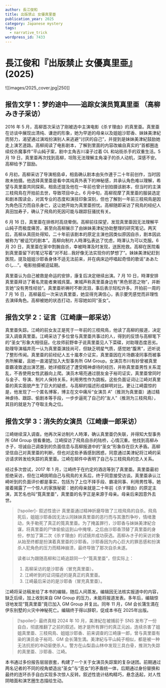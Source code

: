 ```yaml
---
author: 長江俊和
title: 出版禁止 女優真里亜
publication_year: 2025
category: Japanese mystery
tags:
  - narrative_trick
wordpress_id: 7433
---
```

# 長江俊和『出版禁止 女優真里亜』(2025)

![[images/2025_cover.jpg|250]]

## 报告文学 1：梦的途中——追踪女演员筧真里亜 （高柳みき子采访）

2016 年 5 月，高柳首次采访了刚被选中主演电影《杀す理由》的真里亜。真里亜在访谈中展现出清纯、谦逊的形象，她为早逝的母亲以及姐姐沙耶香、妹妹美津紀而努力，渴望通过演戏扮演别人来逃避“讨厌的自己”，并提到是妹妹美津紀鼓励她走上演艺道路。高柳阅读了电影剧本，了解到里面的内容改编自真实的“首都圈连续绞杀魔事件”平山純子案，剧中主角吉川凜子过着 OL 和站街杀手的双重生活。5 月 19 日，真里亜再次找到高柳，坦陈无法理解主角凜子的杀人动机，深感不安。高柳给予了鼓励。

6 月初，高柳采访了导演相島卓，相島确认剧本由矢作連于二十年前创作，当时因故未拍摄。他选择真里亜是看中其纯真外表下的神秘感，并承认角色难以理解，希望与真里亜共同探索。相島还提及他在一年前也曾计划拍摄该剧本，但当时的主演三枝飛鳥在开拍前去世，导致项目中止。6 月中旬，高柳观摩了真里亜的服装选定和剧本围读会，对其专业的态度和演技印象深刻，但也了解到一年前三枝飛鳥是因为角色压力而自杀身亡，这让她开始为真里亜担忧。高柳随即采访了飛鳥的经纪人真田加寿子，确认了飛鳥的死因可能与跟踪狂骚扰有关。

6 月 16 日，真里亜在排练时高烧晕倒。高柳前往探望，发现真里亜因无法理解平山純子而极度痛苦，甚至向高柳展示了由妹妹美津紀协助整理的研究笔记。两天后，高柳从真田处得知，二十年前该剧本的原定主演也因类似原因自杀，剧本因此被称为“被诅咒的剧本”。高柳向制片人時澤弘表达了忧虑，時澤认为可以克服。6 月 20 日，真里亜在家中割腕自杀，幸被時澤及时发现，送医抢救。高柳在医院看到真里亜留下的笔记写着“对不起…我好像无法实现你的梦想了”。妹妹美津紀赶到医院，提及姐姐沙耶香身体不适无法前来，并在病床边哼唱起奇怪的歌谣“ああたのし…”。电影拍摄被迫延期。

真里亜认为自己被救是命运的安排，康复后决定继续出演。7 月 10 日，時澤安排真里亜拜访了著名灵能者東城呉葉。東城声称真里亜身边有“黑色邪恶之物”，并断言她“没有男性经验”。真里亜祈祷时不断流泪，事后表示轻松许多。开拍前一周的 7 月 16 日，高柳最后一次采访真里亜，她显得充满信心，表示要凭感觉而非理性去演绎角色。高柳被她的状态打动，形容她如同“圣女”。

## 报告文学 2：证言（江崎康一郎采访）

真里亜失踪。江崎的前女友正是死于一年前的三枝飛鳥，他读了高柳的报道，决定深入调查真里亜。江崎采访了多位曾与真里亜共事过的人，得到的反馈与高柳笔下的“圣女”形象大相径庭。化妆师前野幸子说真里亜见人下菜碟，对助理态度恶劣。助理导演福井亮一认为真里亜演技尚可，但缺乏明星气质，感觉她“腹黑”，还听说了整形传闻。真里亜的前经纪人五十嵐孝介证实，真里亜因在片场霸凌同事而被事务所解雇，且她一直渴望加入大型事务所 GM Group。女演员市川有紗曾被真里亜霸凌致退出演艺圈，她详细叙述了遭受精神虐待的经历，并称真里亜男性关系混乱，不吝使用女性武器向上爬。演员木場亮通过朋友金子裕司证实，真里亜曾同时与金子、导演、制片人保持关系，利用男性作为跳板。这些负面证词让江崎对真里亜的真实面貌产生了巨大的疑惑，与高柳的描述形成鲜明对比。更让江崎震惊的是，他发现了一个匿名博客，博主在文中痛斥“女演员 A”（推测为真里亜）通过精神虐待、跟踪、偷剧本等手段，一步步逼死了自己的“友人”（推测为三枝飛鳥），其目的就是为了夺取主角之位。

## 报告文学 3：消失的女演员（江崎康一郎采访）

江崎继续深入调查。他再次采访制片人時澤，确认真里亜仍失联，并得知大型事务所 GM Group 很看重她。江崎探访了飛鳥自杀的陆桥，心情沉重。他找到高柳みき子，坦诚自己调查到的负面信息与高柳报道中的“圣女”形象存在巨大矛盾。高柳坚信自己对真里亜的判断，但也对这些矛盾感到困惑，同意通过美津紀将江崎的采访请求转发给失踪的真里亜。江崎在邮件中表明了自己与三枝飛鳥的恋人关系。

经过多次尝试，2017 年 1 月，江崎终于在约定的酒店等到了真里亜。真里亜最初拒绝采访，但在江崎挑明自己与飛鳥的关系后，终于同意接受访谈。真里亜承认江崎听到的负面评价都是事实，包括为了上位不择手段、霸凌同事、利用男性等。她接着揭露了一个惊人的家族秘密：她的母亲就是二十年前《杀す理由》的原定主演，其艺名也叫“筧真里亜”，真里亜的名字正是来源于母亲。母亲后来因意外去世。

> [!spoiler]- 叙述性诡计
> 真里亜通过精神折磨导致了三枝飛鳥的自杀。飛鳥死后，姐姐沙耶香因无法认同妹妹真里亜的恶行而与其激烈争吵，情绪激动，失手勒死了真正的筧真里亜。为了掩盖罪行，沙耶香与妹妹美津紀合谋，将真里亜的尸体偷偷运到山中掩埋，之后由沙耶香顶替了真里亜的身份，参加了第二次《杀す理由》的试镜并成功获选。高柳みき子的采访对象从始至终都是扮演着真里亜的沙耶香。沙耶香因为内心巨大的罪恶感和扮演杀人犯角色的压力而精神崩溃，最终导致了那次自杀未遂。
> 
> 读者以为跟随高柳和江崎追踪同一个“筧真里亜”，但实际上：
> 1. 高柳采访的是沙耶香（冒充真里亜）。
> 2. 江崎听到的证词描述的是真正的真里亜。
> 3. 江崎最后采访的是沙耶香（冒充真里亜）。

江崎将采访稿发给了本书的编辑，随后人间蒸发。编辑因无法核实报道中的内容，缺乏后续，加上收到来自 GM Group 的压力，未能将报道发表。多年后，编辑惊讶地发现“筧真里亜”竟已加入 GM Group 并复出。同年 11 月，GM 会长蒲生満在伊东别墅的火灾中神秘死亡。编辑终于得以辞职，促成本书在 2025年出版。

> [!spoiler]- 最终真相
> 2024 年 10 月，美津紀在被捕前于 SNS 发布了一份自白，彻底推翻了之前的叙述。她才是所有罪行的真正元凶，连续杀害了姐姐真里亜、三枝飛鳥、姐姐沙耶香、前来调查的江崎康一郎，曾与真里亜有染的演员金子裕司、GM 会长蒲生満。美津紀与平山純子相似，都是被一种无法抗拒的冲动驱使杀人。警方在山梨县山林中发现三具白骨，推测为失踪的真里亜、沙耶香、江崎。

本书通过多份报告层层嵌套，构建了一个关于女演员失踪案的复杂谜团。前期通过两名记者的不同的视角塑造出“圣女”与“恶女”的矛盾统一体，后期通过身份替换和最终的连环杀手自白实现多次惊人反转。叙述性诡计结构精巧，悬念迭起，对人性阴暗面和演艺圈生态描绘生动。